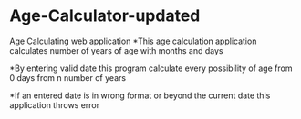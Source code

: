 # Age-Calculator-updated
Age Calculating web application
*This age calculation application calculates number of years of age with months and days

*By entering valid date this program calculate every possibility of age from
 0 days from n number of years

 *If an entered date is in wrong format or beyond the current date
 this application throws error
